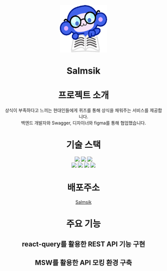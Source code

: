 <div align="center">

<img src="public/images/main_header_cha.png"  height="150" width="150"/>

# Salmsik

# 프로젝트 소개

상식이 부족하다고 느끼는 현대인들에게 퀴즈를 통해 상식을 채워주는 서비스를 제공합니다. </br>
백엔드 개발자와 Swagger, 디자이너와 figma를 통해 협업했습니다.

# 기술 스택

<div>

<img src="https://img.shields.io/badge/vite-123142?style=flat-square&logo=vite&logoColor=white"/>
<img src="https://img.shields.io/badge/HTML5-E34F26?style=flat-square&logo=html5&logoColor=white"/>
<img src="https://img.shields.io/badge/tailwind-DB7093?style=flat-square&logo=styled-components&logoColor=white"/>
</div>

<div>
<img src="https://img.shields.io/badge/Typescript-3178C6?style=flat-square&logo=Typescript&logoColor=white"/>
<img src="https://img.shields.io/badge/react query-234152?style=flat-square&logo=react-query&logoColor=white"/>
<img src="https://img.shields.io/badge/redux-223415?style=flat-square&logo=redux&logoColor=white"/>
<img src="https://img.shields.io/badge/MSW-7952B3?style=flat-square&logo=bootstrap&logoColor=white"/>

</div>

# 배포주소
<div align="center">

[Salmsik](https://salmsik-frontend.vercel.app/)
</div>


# 주요 기능

## react-query를 활용한 REST API 기능 구현

## MSW를 활용한 API 모킹 환경 구축

</div>


